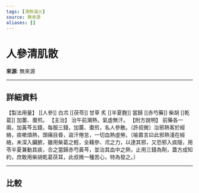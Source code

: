 ```yaml
---
tags: [清熱瀉火]
source: 無來源
aliases: []
---
```


# 人參清肌散

**來源**: 無來源  

---

## 詳細資料
【製法用量】 [[人參]] 白朮 [[茯苓]] 甘草
炙 [[半夏麴]] 當歸 [[赤芍藥]] 柴胡 [[乾葛]] 加薑、棗煎。
【主治】
治午前潮熱，氣虛無汗。
【附方說明】
前藥各一兩，加黃芩五錢，每服三錢，加薑、棗煎，名人參散。〔許叔微〕治邪熱客於經絡，痰嗽煩熱，頭痛目昏，盜汗倦怠，一切血熱虛勞。〔喻嘉言曰此邪熱淺在經絡，未深入臟腑，雖用柴葛之輕，全藉參、朮之力，以達其邪，又恐邪入痰隧，用苓半夏兼動其痰，合之當歸赤芍黃芩，並治其血中之熱，止用三錢為劑，蓋方成知約，庶敢用柴胡乾葛茯耳，此叔微一種苦心，特為發之。〕

---

## 比較
